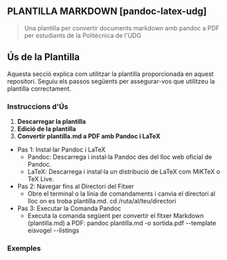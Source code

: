 ## PLANTILLA MARKDOWN [pandoc-latex-udg]
> Una plantilla per convertir documents markdown amb pandoc a PDF per estudiants de la Politècnica de l'UDG

## Ús de la Plantilla

Aquesta secció explica com utilitzar la plantilla proporcionada en aquest repositori. Seguiu els passos següents per assegurar-vos que utilitzeu la plantilla correctament.

### Instruccions d'Ús

1. **Descarregar la plantilla**
2. **Edició de la plantilla**
3. **Convertir plantilla.md a PDF amb Pandoc i LaTeX**
  - Pas 1: Instal·lar Pandoc i LaTeX
    - Pandoc: Descarrega i instal·la Pandoc des del lloc web oficial de Pandoc.
    - LaTeX: Descarrega i instal·la un distribució de LaTeX com MiKTeX o TeX Live.
  - Pas 2: Navegar fins al Directori del Fitxer
    - Obre el terminal o la línia de comandaments i canvia el directori al lloc on es troba plantilla.md.
  cd /ruta/al/teu/directori
  - Pas 3: Executar la Comanda Pandoc
    - Executa la comanda següent per convertir el fitxer Markdown (plantilla.md) a PDF:
  pandoc plantilla.md -o sortida.pdf --template eisvogel --listings

### Exemples







